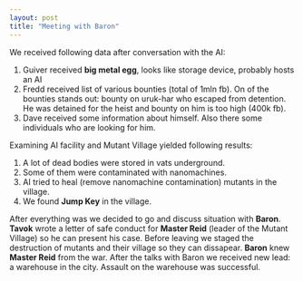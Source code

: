 ```yaml
---
layout: post
title: "Meeting with Baron"
---
```


We received following data after conversation with the AI:
1. Guiver received **big metal egg**, looks like storage device, probably hosts an AI
2. Fredd received list of various bounties (total of 1mln fb). On of the bounties stands out: bounty on uruk-har who escaped from detention. He was detained for the heist and bounty on him is too high (400k fb).
3. Dave received some information about himself. Also there some individuals who are looking for him.

Examining AI facility and Mutant Village yielded following results:
1. A lot of dead bodies were stored in vats underground.
2. Some of them were contaminated with nanomachines.
3. AI tried to heal (remove nanomachine contamination) mutants in the village.
4. We found **Jump Key** in the village.

After everything was we decided to go and discuss situation with **Baron**. **Tavok** wrote a letter of safe conduct for **Master Reid** (leader of the Mutant Village) so he can present his case. Before leaving we staged the destruction of mutants and their village so they can dissapear.
**Baron** knew **Master Reid** from the war. After the talks with Baron we received new lead: a warehouse in the city.
Assault on the warehouse was successful.
